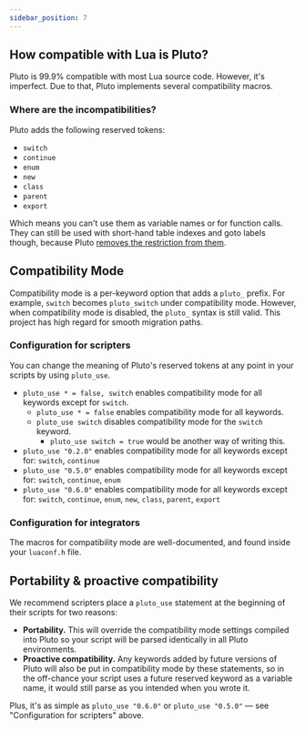 ```yaml
---
sidebar_position: 7
---
```


## How compatible with Lua is Pluto?
Pluto is 99.9% compatible with most Lua source code. However, it's imperfect. Due to that, Pluto implements several compatibility macros.
### Where are the incompatibilities?
Pluto adds the following reserved tokens:
- `switch`
- `continue`
- `enum`
- `new`
- `class`
- `parent`
- `export`

Which means you can't use them as variable names or for function calls. They can still be used with short-hand table indexes and goto labels though, because Pluto [removes the restriction from them](../QoL%20Improvements/Reserved%20Identifiers).

## Compatibility Mode
Compatibility mode is a per-keyword option that adds a `pluto_` prefix. For example, `switch` becomes `pluto_switch` under compatibility mode. However, when compatibility mode is disabled, the `pluto_` syntax is still valid. This project has high regard for smooth migration paths.

### Configuration for scripters
You can change the meaning of Pluto's reserved tokens at any point in your scripts by using `pluto_use`.
- `pluto_use * = false, switch` enables compatibility mode for all keywords except for `switch`.
  - `pluto_use * = false` enables compatibility mode for all keywords.
  - `pluto_use switch` disables compatibility mode for the `switch` keyword.
    - `pluto_use switch = true` would be another way of writing this.
- `pluto_use "0.2.0"` enables compatibility mode for all keywords except for: `switch`, `continue`
- `pluto_use "0.5.0"` enables compatibility mode for all keywords except for: `switch`, `continue`, `enum`
- `pluto_use "0.6.0"` enables compatibility mode for all keywords except for: `switch`, `continue`, `enum`, `new`, `class`, `parent`, `export`

### Configuration for integrators
The macros for compatibility mode are well-documented, and found inside your `luaconf.h` file.

## Portability & proactive compatibility
We recommend scripters place a `pluto_use` statement at the beginning of their scripts for two reasons:
- **Portability.** This will override the compatibility mode settings compiled into Pluto so your script will be parsed identically in all Pluto environments.
- **Proactive compatibility.** Any keywords added by future versions of Pluto will also be put in compatibility mode by these statements, so in the off-chance your script uses a future reserved keyword as a variable name, it would still parse as you intended when you wrote it.

Plus, it's as simple as `pluto_use "0.6.0"` or `pluto_use "0.5.0"` — see "Configuration for scripters" above.
